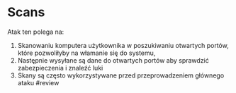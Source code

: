 # Scans
Atak ten polega na:
1. Skanowaniu komputera użytkownika w poszukiwaniu otwartych portów, które pozwoliłyby na włamanie się do systemu,
2. Następnie wysyłane są dane do otwartych portów aby sprawdzić zabezpieczenia i znaleźć luki
3. Skany są często wykorzystywane przed przeprowadzeniem głównego ataku #review